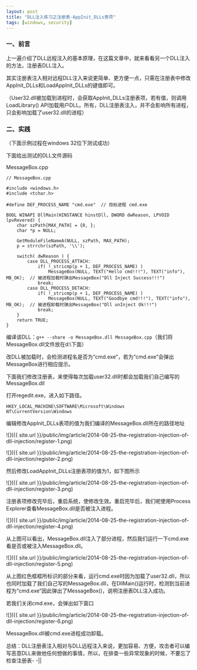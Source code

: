 ```yaml
---
layout: post
title: "DLL注入练习之注册表-AppInit_DLLs表项"
tags: [windows, security]
---
```



### 一、前言

上一遍介绍了DLL远程注入的基本原理，在这篇文章中，就来看看另一个DLL注入的方法，注册表DLL注入。

其实注册表注入相对远程DLL注入来说更简单、更方便一点，只需在注册表中修改AppInit_DLLs和LoadAppInit_DLLs的键值即可。

（User32.dll被加载到进程时，会获取AppInit_DLLs注册表项，若有值，则调用LoadLibrary() API加载用户DLL。所有，DLL注册表注入，并不会影响所有进程，只会影响加载了user32.dll的进程）

### 二、实践

（下面示例过程在windows 32位下测试成功）

下面给出测试的DLL文件源码

MessageBox.cpp

    // MessageBox.cpp  
      
    #include <windows.h>  
    #include <tchar.h>  
      
    #define DEF_PROCESS_NAME "cmd.exe"  // 目标进程 cmd.exe  
      
    BOOL WINAPI DllMain(HINSTANCE hinstDll, DWORD dwReason, LPVOID lpvRevered) {  
        char szPath[MAX_PATH] = {0, };  
        char *p = NULL;  
      
        GetModuleFileNameA(NULL, szPath, MAX_PATH);  
        p = strrchr(szPath, '\\');  
      
        switch( dwReason ) {  
            case DLL_PROCESS_ATTACH:  
                if( !_stricmp(p + 1, DEF_PROCESS_NAME) )  
                    MessageBox(NULL, TEXT("Hello cmd!!!"), TEXT("info"), MB_OK);  // 被进程加载时弹出MessageBox("Dll Inject Success!!!")  
                break;  
            case DLL_PROCESS_DETACH:  
                if( !_stricmp(p + 1, DEF_PROCESS_NAME) )  
                    MessageBox(NULL, TEXT("Goodbye cmd!!!"), TEXT("info"), MB_OK);  // 被进程卸载时弹出MessageBox("Dll unInject Ok!!!")  
                break;  
        }  
        return TRUE;  
    }

编译该DLL：``g++ --share -o MessageBox.dll MessageBox.cpp``（我们将MessageBox.dll文件放在d:\下面）

改DLL被加载时，会检测进程名是否为“cmd.exe”，若为“cmd.exe”会弹出MessageBox进行相应提示。

下面我们修改注册表，来使得每次加载user32.dll时都会加载我们自己编写的MessageBox.dll

打开regedit.exe，进入如下路径。

``HKEY_LOCAL_MACHINE\SOFTWARE\Microsoft\Windows NT\CurrentVersion\Windows``

编辑修改AppInit_DLLs表项的值为我们编译的MessageBox.dll所在的路径地址

![]({{ site.url }}/public/img/article/2014-08-25-the-registration-injection-of-dll-injection/register-1.png)

![]({{ site.url }}/public/img/article/2014-08-25-the-registration-injection-of-dll-injection/register-2.png)

然后修改LoadAppInit_DLLs注册表项的值为1，如下图所示

![]({{ site.url }}/public/img/article/2014-08-25-the-registration-injection-of-dll-injection/register-3.png)

注册表项修改完毕后，重启系统，使修改生效。重启完毕后，我们呢使用Process Explorer查看MessageBox.dll是否被注入进程。

![]({{ site.url }}/public/img/article/2014-08-25-the-registration-injection-of-dll-injection/register-4.png)

从上图可以看出，MessageBox.dll注入了部分进程，然后我们运行一下cmd.exe看是否或被注入MessageBox.dll。

![]({{ site.url }}/public/img/article/2014-08-25-the-registration-injection-of-dll-injection/register-5.png)

从上图红色框框所标识的部分来看，运行cmd.exe时因为加载了user32.dll，所以也同时加载了我们自己写的MessageBox.dll，在DllMain()运行时，检测到当前进程为“cmd.exe”因此弹出了MessageBox()，说明注册表DLL注入成功。

若我们关闭cmd.exe，会弹出如下窗口

![]({{ site.url }}/public/img/article/2014-08-25-the-registration-injection-of-dll-injection/register-6.png)

MessageBox.dll被cmd.exe进程成功卸载。

总结：DLL注册表注入相对与DLL远程注入来说，更加容易、方便，攻击者可以编写恶意DLL来做他任何想做的事情，所以，在排查一些异常现象的时候，不要忘了检查注册表- -||
